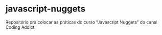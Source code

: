 # javascript-nuggets
Repositório pra colocar as práticas do curso "Javascript Nuggets" do canal Coding Addict.
